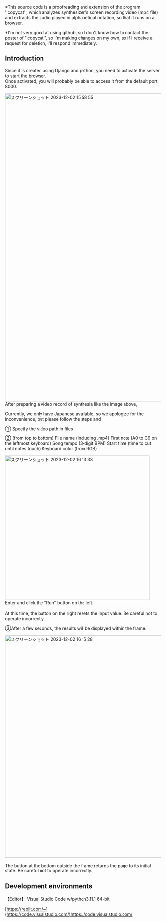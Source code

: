 *This source code is a proofreading and extension of the program ''copycat'', which analyzes synthesizer's screen recording video (mp4 file) and extracts the audio played in alphabetical notation, so that it runs on a browser.

*I'm not very good at using github, so I don't know how to contact the poster of ''copycat'', so I'm making changes on my own, so if I receive a request for deletion, I'll respond immediately.




## **Introduction**

Since it is created using Django and python, you need to activate the server to start the browser.<br>
Once activated, you will probably be able to access it from the default port 8000.<br>

<img width="995" alt="スクリーンショット 2023-12-02 15 58 55" src="https://github.com/Ken1414/Catsite1.0/assets/116622288/738c73d1-6916-49f6-ab38-f0b5bda93f2b">
After preparing a video record of synthesia like the image above,<br>

Currently, we only have Japanese available, so we apologize for the inconvenience, but please follow the steps and

① Specify the video path in files<br>

② (from top to bottom)
 File name (including .mp4)
 First note (A0 to C9 on the leftmost keyboard)
 Song tempo (3-digit BPM)
 Start time (time to cut until notes touch)
 Keyboard color (from RGB)<br>
 
 <img width="467" alt="スクリーンショット 2023-12-02 16 13 33" src="https://github.com/Ken1414/Catsite1.0/assets/116622288/cf1be3c8-91aa-4f3a-b387-1dfd3094bcd0">
 <br>
 Enter and click the "Run" button on the left.<br>
 
 <br>
 At this time, the button on the right resets the input value. Be careful not to operate incorrectly.

③After a few seconds, the results will be displayed within the frame.<br>

<img width="718" alt="スクリーンショット 2023-12-02 16 15 28" src="https://github.com/Ken1414/Catsite1.0/assets/116622288/abde212b-7acf-4c72-834f-49b568afc2bb"><br>
<br>
 The button at the bottom outside the frame returns the page to its initial state. Be careful not to operate incorrectly.
 <br>

## **Development environments**

【Editor】 Visual Studio Code w/python3.11.1 64-bit

[https://replit.com/~](https://code.visualstudio.com/)https://code.visualstudio.com/



